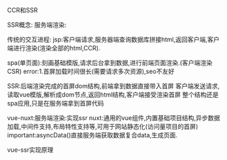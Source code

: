 CCR和SSR

SSR概念:
服务端渲染:

传统的交互进程:
jsp:客户端请求,服务器端查询数据库拼接html,返回客户端,客户端进行渲染(渲染全部的html,CCR).

spa(单页面):刻画基础模版,请求后台拿到数据,进行前端页面渲染.(客户端渲染CSR)
error:1.首屏加载时间很长(需要请求多次资源),seo不友好

SSR:后端渲染完成的首屏dom结构,前端拿到数据直接带入首屏
客户端发送请求,读取vue模版,解析成dom节点,返回html结构,客户端接受渲染首屏
整个结构还是spa应用,只是在服务端拿到首屏代码

vue-nuxt:服务端渲染:实现ssr
nuxt:通用的vue组件,内置基础项目结构,异步数据加载,中间件支持,布局特性支持等,可用于网站静态化(访问量项目的首屏)
important:asyncData()直接服务端获取数据复合data,生成页面.

vue-ssr实现原理
